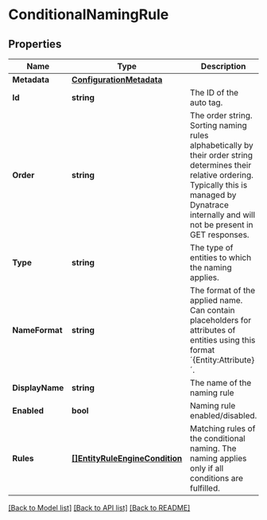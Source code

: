 # ConditionalNamingRule

## Properties

Name | Type | Description | Notes
------------ | ------------- | ------------- | -------------
**Metadata** | [**ConfigurationMetadata**](ConfigurationMetadata.md) |  | [optional] 
**Id** | **string** | The ID of the auto tag. | [optional] 
**Order** | **string** | The order string. Sorting naming rules alphabetically by their order string determines their relative ordering.  Typically this is managed by Dynatrace internally and will not be present in GET responses. | [optional] 
**Type** | **string** | The type of entities to which the naming applies. | 
**NameFormat** | **string** | The format of the applied name. Can contain placeholders for attributes of entities using this format ´{Entity:Attribute}´. | 
**DisplayName** | **string** | The name of the naming rule | 
**Enabled** | **bool** | Naming rule enabled/disabled. | 
**Rules** | [**[]EntityRuleEngineCondition**](EntityRuleEngineCondition.md) | Matching rules of the conditional naming. The naming applies only if all conditions are fulfilled. | 

[[Back to Model list]](../README.md#documentation-for-models) [[Back to API list]](../README.md#documentation-for-api-endpoints) [[Back to README]](../README.md)


